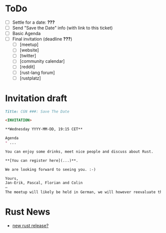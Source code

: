 # ToDo

- [ ] Settle for a date: **???**
- [ ] Send "Save the Date" info (with link to this ticket)
- [ ] Basic Agenda
- [ ] Final invitation (deadline **???**)
  - [ ] [meetup]
  - [ ] [website]
  - [ ] [twitter]
  - [ ] [community calendar]
  - [ ] [reddit]
  - [ ] [rust-lang forum]
  - [ ] [rustplatz]

# Invitation draft

```markdown
Title: CGN ###: Save The Date

<INVITATION>

**Wednesday YYYY-MM-DD, 19:15 CET**

Agenda
* ...

You can enjoy some drinks, meet nice people and discuss about Rust.

**[You can register here](...)**.

We are looking forward to seeing you. :-)

Yours,
Jan-Erik, Pascal, Florian and Colin
―  
The meetup will likely be held in German, we will however reevaluate this at the beginning of the evening and may switch to English if needed.
```
# Rust News
- [new rust release?](https://github.com/rust-lang/rust/blob/stable/RELEASES.md)
